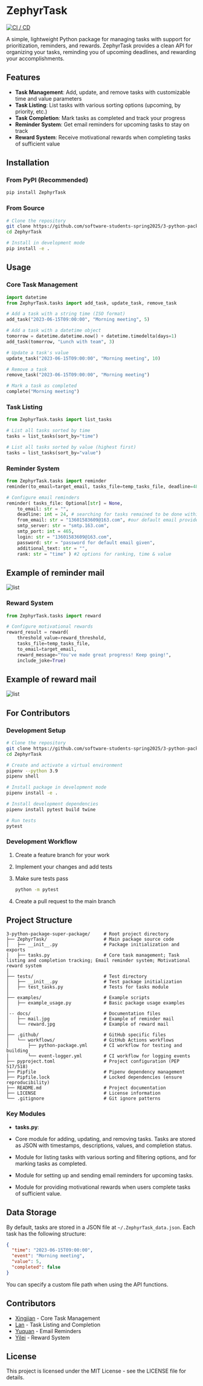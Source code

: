 # ZephyrTask
[![CI / CD](https://github.com/software-students-spring2025/3-python-package-super-package/actions/workflows/python-package.yml/badge.svg?branch=main)](https://github.com/software-students-spring2025/3-python-package-super-package/actions/workflows/python-package.yml)


A simple, lightweight Python package for managing tasks with support for prioritization, reminders, and rewards. ZephyrTask provides a clean API for organizing your tasks, reminding you of upcoming deadlines, and rewarding your accomplishments.

## Features

- **Task Management**: Add, update, and remove tasks with customizable time and value parameters
- **Task Listing**: List tasks with various sorting options (upcoming, by priority, etc.)
- **Task Completion**: Mark tasks as completed and track your progress
- **Reminder System**: Get email reminders for upcoming tasks to stay on track
- **Reward System**: Receive motivational rewards when completing tasks of sufficient value

## Installation

### From PyPI (Recommended)

```bash
pip install ZephyrTask
```

### From Source

```bash
# Clone the repository
git clone https://github.com/software-students-spring2025/3-python-package-super-package.git
cd ZephyrTask

# Install in development mode
pip install -e .
```

## Usage

### Core Task Management

```python
import datetime
from ZephyrTask.tasks import add_task, update_task, remove_task

# Add a task with a string time (ISO format)
add_task("2023-06-15T09:00:00", "Morning meeting", 5)

# Add a task with a datetime object
tomorrow = datetime.datetime.now() + datetime.timedelta(days=1)
add_task(tomorrow, "Lunch with team", 3)

# Update a task's value
update_task("2023-06-15T09:00:00", "Morning meeting", 10)

# Remove a task
remove_task("2023-06-15T09:00:00", "Morning meeting")

# Mark a task as completed
complete("Morning meeting")
```

### Task Listing

```python
from ZephyrTask.tasks import list_tasks

# List all tasks sorted by time
tasks = list_tasks(sort_by="time")

# List all tasks sorted by value (highest first)
tasks = list_tasks(sort_by="value")
```

### Reminder System 

```python
from ZephyrTask.tasks import reminder
reminder(to_email=target_email, tasks_file=temp_tasks_file, deadline=48)

# Configure email reminders
reminder( tasks_file: Optional[str] = None,
    to_email: str = "",
    deadline: int = 24, # searching for tasks remained to be done within given hours, default set is 24
    from_email: str = "13601583609@163.com", #our default email provided for user
    smtp_server: str = "smtp.163.com",
    smtp_port: int = 465,
    login: str = "13601583609@163.com",
    password: str = "password for default email given",
    additional_text: str = "",
    rank: str = "time" ) #2 options for ranking, time & value

```

## Example of reminder mail

![list](docs/mail.jpg)

### Reward System 

```python
from ZephyrTask.tasks import reward

# Configure motivational rewards
reward_result = reward(
    threshold_value=reward_threshold,
    tasks_file=temp_tasks_file,
    to_email=target_email,
    reward_message="You've made great progress! Keep going!",
    include_joke=True)
```

## Example of reward mail

![list](docs/reward.jpg)

## For Contributors

### Development Setup

```bash
# Clone the repository
git clone https://github.com/software-students-spring2025/3-python-package-super-package.git
cd ZephyrTask

# Create and activate a virtual environment
pipenv --python 3.9
pipenv shell

# Install package in development mode
pipenv install -e .

# Install development dependencies
pipenv install pytest build twine

# Run tests
pytest
```

### Development Workflow

1. Create a feature branch for your work

2. Implement your changes and add tests

3. Make sure tests pass
   ```bash
   python -m pytest
   ```

4. Create a pull request to the main branch

## Project Structure

```
3-python-package-super-package/     # Root project directory
├── ZephyrTask/                     # Main package source code
│   ├── __init__.py                 # Package initialization and exports
│   ├── tasks.py                    # Core task management; Task listing and completion tracking; Email reminder system; Motivational reward system
│
├── tests/                          # Test directory
│   ├── __init__.py                 # Test package initialization
│   ├── test_tasks.py               # Tests for tasks module
│
├── examples/                       # Example scripts
│   ├── example_usage.py            # Basic package usage examples
│
│-- docs/                           # Documentation files
│   ├── mail.jpg                    # Example of reminder mail
│   └── reward.jpg                  # Example of reward mail
│
├── .github/                        # GitHub specific files
│   └── workflows/                  # GitHub Actions workflows
│       ├── python-package.yml      # CI workflow for testing and building
│       └── event-logger.yml        # CI workflow for logging events
├── pyproject.toml                  # Project configuration (PEP 517/518)
├── Pipfile                         # Pipenv dependency management
├── Pipfile.lock                    # Locked dependencies (ensure reproducibility)
├── README.md                       # Project documentation
├── LICENSE                         # License information
└── .gitignore                      # Git ignore patterns
```

### Key Modules

- **tasks.py**: 
- Core module for adding, updating, and removing tasks. Tasks are stored as JSON with timestamps, descriptions, values, and completion status.

- Module for listing tasks with various sorting and filtering options, and for marking tasks as completed.
  
- Module for setting up and sending email reminders for upcoming tasks.
  
- Module for providing motivational rewards when users complete tasks of sufficient value.

## Data Storage

By default, tasks are stored in a JSON file at `~/.ZephyrTask_data.json`. Each task has the following structure:

```json
{
  "time": "2023-06-15T09:00:00",
  "event": "Morning meeting",
  "value": 5,
  "completed": false
}
```

You can specify a custom file path when using the API functions.

## Contributors

- [Xingjian](https://github.com/ScottZXJ123) - Core Task Management
- [Lan](https://github.com/ziiiimu) - Task Listing and Completion
- [Yuquan](https://github.com/N-A-E-S) - Email Reminders
- [Yilei](https://github.com/ShadderD) - Reward System

## License

This project is licensed under the MIT License - see the LICENSE file for details.
